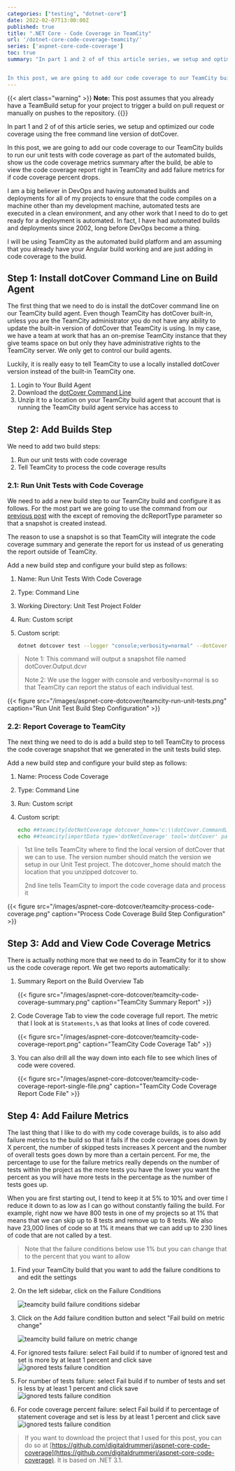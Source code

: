 ```yaml
---
categories: ["testing", "dotnet-core"]
date: 2022-02-07T13:00:00Z
published: true
title: ".NET Core - Code Coverage in TeamCity"
url: '/dotnet-core-code-coverage-teamcity/'
series: ['aspnet-core-code-coverage']
toc: true
summary: "In part 1 and 2 of of this article series, we setup and optimized our code coverage using the free command line version of dotCover.


In this post, we are going to add our code coverage to our TeamCity builds to run our unit tests with code coverage as part of the automated builds, show us the code coverage metrics summary after the build, be able to view the code coverage report right in TeamCity and add failure metrics for if code coverage percent drops."
---
```


{{< alert class="warning" >}}
**Note:** This post assumes that you already have a TeamBuild setup for your project to trigger a build on pull request or manually on pushes to the repository.
{{</alert>}}

In part 1 and 2 of of this article series, we setup and optimized our code coverage using the free command line version of dotCover.

In this post, we are going to add our code coverage to our TeamCity builds to run our unit tests with code coverage as part of the automated builds, show us the code coverage metrics summary after the build, be able to view the code coverage report right in TeamCity and add failure metrics for if code coverage percent drops.

I am a big believer in DevOps and having automated builds and deployments for all of my projects to ensure that the code compiles on a machine other than my development machine, automated tests are executed in a clean environment, and any other work that I need to do to get ready for a deployment is automated. In fact, I have had automated builds and deployments since 2002, long before DevOps become a thing.

I will be using TeamCity as the automated build platform and am assuming that you already have your Angular build working and are just adding in code coverage to the build.


## Step 1: Install dotCover Command Line on Build Agent

The first thing that we need to do is install the dotCover command line on our TeamCity build agent.  Even though TeamCity has dotCover built-in, unless you are the TeamCity administrator you do not have any ability to update the built-in version of dotCover that TeamCity is using.  In my case, we have a team at work that has an on-premise TeamCity instance that they give teams space on but only they have administrative rights to the TeamCity server.  We only get to control our build agents.

Luckily, it is really easy to tell TeamCity to use a locally installed dotCover version instead of the built-in TeamCity one.

1. Login to Your Build Agent
1. Download the [dotCover Command Line](https://www.jetbrains.com/dotcover/download/#section=commandline)
1. Unzip it to a location on your TeamCity build agent that account that is running the TeamCity build agent service has access to

## Step 2: Add Builds Step

We need to add two build steps:

1. Run our unit tests with code coverage
1. Tell TeamCity to process the code coverage results

### 2.1: Run Unit Tests with Code Coverage

We need to add a new build step to our TeamCity build and configure it as follows.  For the most part we are going to use the command from our [previous post](/aspnet-core-code-coverage-tuning-dotcover/) with the except of removing the dcReportType parameter so that a snapshot is created instead.

The reason to use a snapshot is so that TeamCity will integrate the code coverage summary and generate the report for us instead of us generating the report outside of  TeamCity.

Add a new build step and configure your build step as follows:

1. Name: Run Unit Tests With Code Coverage
1. Type: Command Line
1. Working Directory: Unit Test Project Folder
1. Run: Custom script
1. Custom script:

    ```bash
    dotnet dotcover test --logger "console;verbosity=normal" --dotCoverFilters="+:Assembly=Aspnet.Coverage.*;-:Assembly=Aspnet.Coverage.UnitTests;-:Assembly=Aspnet.Coverage.MockData;-:Class=Aspnet.Coverage.Api.Controllers.*;-:Class=Aspnet.Coverage.Api.Startup;-:Class=Aspnet.Coverage.Api.Program;-:Class=Aspnet.Coverage.Api.Migrations.*"
    ```

  > Note 1: This command will output a snapshot file named dotCover.Output.dcvr
  >
  > Note 2: We use the logger with console and verbosity=normal is so that TeamCity can report the status of each individual test.

{{< figure src="/images/aspnet-core-dotcover/teamcity-run-unit-tests.png" caption="Run Unit Test Build Step Configuration" >}}

### 2.2: Report Coverage to TeamCity

The next thing we need to do is add a build step to tell TeamCity to process the code coverage snapshot that we generated in the unit tests build step.

Add a new build step and configure your build step as follows:

1. Name: Process Code Coverage
1. Type: Command Line
1. Run: Custom script
1. Custom script:

    ```bash
    echo ##teamcity[dotNetCoverage dotcover_home='c:\\dotCover.CommandLineTools.2021.3.3']
    echo ##teamcity[importData type='dotNetCoverage' tool='dotCover' path='Aspnet.Coverage.UnitTests\UnitTestCodeCoverage.Snapshot.dcvr']
    ```

  > 1st line tells TeamCity where to find the local version of dotCover that we can to use.  The version number should match the version we setup in our Unit Test project.  The dotcover_home should match the location that you unzipped dotcover to.
  >
  > 2nd line tells TeamCity to import the code coverage data and process it

{{< figure src="/images/aspnet-core-dotcover/teamcity-process-code-coverage.png" caption="Process Code Coverage Build Step Configuration" >}}

## Step 3: Add and View Code Coverage Metrics

There is actually nothing more that we need to do in TeamCity for it to show us the code coverage report.  We get two reports automatically:

1. Summary Report on the Build Overview Tab

    {{< figure src="/images/aspnet-core-dotcover/teamcity-code-coverage-summary.png" caption="TeamCity Summary Report" >}}

1. Code Coverage Tab to view the code coverage full report.  The metric that I look at is `Statements,%` as that looks at lines of code covered.

    {{< figure src="/images/aspnet-core-dotcover/teamcity-code-coverage-report.png" caption="TeamCity Code Coverage Tab" >}}

1. You can also drill all the way down into each file to see which lines of code were covered.

    {{< figure src="/images/aspnet-core-dotcover/teamcity-code-coverage-report-single-file.png" caption="TeamCity Code Coverage Report Code File" >}}

## Step 4: Add Failure Metrics

The last thing that I like to do with my code coverage builds, is to also add failure metrics to the build so that it fails if the code coverage goes down by X percent, the number of skipped tests increases X percent and the number of overall tests goes down by more than a certain percent.  For me, the percentage to use for the failure metrics really depends on the number of tests within the project as the more tests you have the lower you want the percent as you will have more tests in the percentage as the number of tests goes up.

When you are first starting out, I tend to keep it at 5% to 10% and over time I reduce it down to as low as I can go without constantly failing the build.  For example, right now we have 800 tests in one of my projects so at 1% that means that we can skip up to 8 tests and remove up to 8 tests.  We also have 23,000 lines of code so at 1% it means that we can add up to 230 lines of code that are not called by a test.

> Note that the failure conditions below use 1% but you can change that to the percent that you want to allow

1. Find your TeamCity build that you want to add the failure conditions to and edit the settings
1. On the left sidebar, click on the Failure Conditions

    ![teamcity build failure conditions sidebar](/images/cypress-code-coverage-ci/tc_sidebar_failure_conditions.png)

1. Click on the Add failure condition button and select "Fail build on metric change"

    ![teamcity build failure on metric change](/images/cypress-code-coverage-ci/tc_add_failure_condition.png)

1. For ignored tests failure: select Fail build if to number of ignored test and set is more by at least 1 percent and click save
    ![ignored tests failure condition](/images/cypress-code-coverage-ci/tc_failure_conditions_number_of_ignored_tests.png)

1. For number of tests failure: select Fail build if to number of tests and set is less by at least 1 percent and click save
    ![ignored tests failure condition](/images/cypress-code-coverage-ci/tc_failure_conditions_number_of_ignored_tests.png)

1. For code coverage percent failure: select Fail build if to percentage of statement coverage and set is less by at least 1 percent and click save
    ![ignored tests failure condition](/images/cypress-code-coverage-ci/tc_failure_conditions_number_of_ignored_tests.png)

> If you want to download the project that I used for this post, you can do so at [https://github.com/digitaldrummerj/aspnet-core-code-coverage](https://github.com/digitaldrummerj/aspnet-core-code-coverage).  It is based on .NET 3.1.
